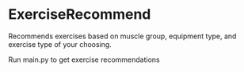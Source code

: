 # ExerciseRecommend
Recommends exercises based on muscle group, equipment type, and exercise type of your choosing.

Run main.py to get exercise recommendations
